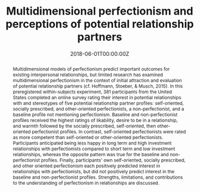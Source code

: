 ---
title: "Multidimensional perfectionism and perceptions of potential relationship partners"
authors:
- admin
- Samantha Abney
- Sophie Perekslis
- Sandi-Lynn Eshun
- Raychelle Dunn
date: "2018-06-01T00:00:00Z"
doi: "10.1016/j.paid.2018.01.039"
profile: false

# Schedule page publish date (NOT publication's date).
publishDate: "2018-06-01T00:00:00Z"

# Publication type.
# Legend: 0 = Uncategorized; 1 = Conference paper; 2 = Journal article;
# 3 = Preprint / Working Paper; 4 = Report; 5 = Book; 6 = Book section;
# 7 = Thesis; 8 = Patent
publication_types: ["2"]

# Publication name and optional abbreviated publication name.
publication: "*Personality and Individual Differences*"
publication_short: ""

abstract: "Multidimensional models of perfectionism predict important outcomes for existing interpersonal relationships, but limited research has examined multidimensional perfectionism in the context of initial attraction and evaluation of potential relationship partners (cf. Hoffmann, Stoeber, & Musch, 2015). In this preregistered within-subjects experiment, 381 participants from the United States completed an online survey rating their interest in potential relationships with and stereotypes of five potential relationship partner profiles: self-oriented, socially prescribed, and other-oriented perfectionists, a non-perfectionist, and a baseline profile not mentioning perfectionism. Baseline and non-perfectionist profiles received the highest ratings of likability, desire to be in a relationship, and warmth followed by the socially prescribed, self-oriented, then other-oriented perfectionist profiles. In contrast, self-oriented perfectionists were rated as more competent than self-oriented or other-oriented perfectionists. Participants anticipated being less happy in long term and high investment relationships with perfectionists compared to short term and low investment relationships, whereas the opposite pattern was true for the baseline and non-perfectionist profiles. Finally, participants' own self-oriented, socially prescribed, and other oriented perfectionism each positively predicted interest in relationships with perfectionists, but did not positively predict interest in the baseline and non-perfectionist profiles. Strengths, limitations, and contributions to the understanding of perfectionism in relationships are discussed."



# Summary. An optional shortened abstract.
summary: 381 participants evaluated profiles of potential relationship partners. Perfectionists were rated as less likeable, warm, and competent. Participants' own perfectionism predicted interest in perfectionistic profiles. Results varied across type of perfectionism being evaluated.

tags:
- 
featured: false

# links:
# - name: ""
#   url: ""
url_pdf: ''
url_code: ''
url_dataset: ''
url_poster: ''
url_project: https://osf.io/wsjy9/
url_slides: ''
url_source: ''
url_video: ''

# Featured image
# To use, add an image named `featured.jpg/png` to your page's folder. 
image:
  caption: 'Image credit: [**Unsplash**](https://unsplash.com/photos/6VWTC9sWu8M)'
  focal_point: ""
  preview_only: false

# Associated Projects (optional).
#   Associate this publication with one or more of your projects.
#   Simply enter your project's folder or file name without extension.
#   E.g. `internal-project` references `content/project/internal-project/index.md`.
#   Otherwise, set `projects: []`.
projects: []

---